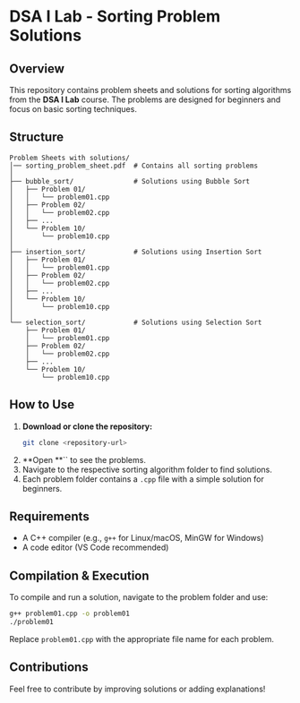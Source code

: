 # DSA I Lab - Sorting Problem Solutions

## Overview

This repository contains problem sheets and solutions for sorting algorithms from the **DSA I Lab** course. The problems are designed for beginners and focus on basic sorting techniques.

## Structure

```
Problem Sheets with solutions/
│── sorting_problem_sheet.pdf  # Contains all sorting problems
│
├── bubble_sort/               # Solutions using Bubble Sort
│   ├── Problem 01/
│   │   └── problem01.cpp
│   ├── Problem 02/
│   │   └── problem02.cpp
│   ├── ...
│   └── Problem 10/
│       └── problem10.cpp
│
├── insertion_sort/            # Solutions using Insertion Sort
│   ├── Problem 01/
│   │   └── problem01.cpp
│   ├── Problem 02/
│   │   └── problem02.cpp
│   ├── ...
│   └── Problem 10/
│       └── problem10.cpp
│
└── selection_sort/            # Solutions using Selection Sort
    ├── Problem 01/
    │   └── problem01.cpp
    ├── Problem 02/
    │   └── problem02.cpp
    ├── ...
    └── Problem 10/
        └── problem10.cpp
```

## How to Use

1. **Download or clone the repository:**
   ```sh
   git clone <repository-url>
   ```
2. **Open **`` to see the problems.
3. Navigate to the respective sorting algorithm folder to find solutions.
4. Each problem folder contains a `.cpp` file with a simple solution for beginners.

## Requirements

- A C++ compiler (e.g., `g++` for Linux/macOS, MinGW for Windows)
- A code editor (VS Code recommended)

## Compilation & Execution

To compile and run a solution, navigate to the problem folder and use:

```sh
g++ problem01.cpp -o problem01
./problem01
```

Replace `problem01.cpp` with the appropriate file name for each problem.

## Contributions

Feel free to contribute by improving solutions or adding explanations!

